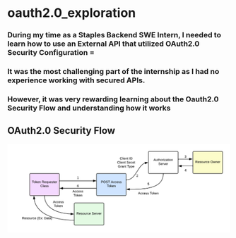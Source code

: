 # oauth2.0_exploration


 ### During my time as a Staples Backend SWE Intern, I needed to learn how to use an External API that utilized OAuth2.0 Security Configuration =

 ### It was the most challenging part of the internship as I had no experience working with secured APIs.
 ### However, it was very rewarding learning about the Oauth2.0 Security Flow and understanding how it works

 ## OAuth2.0 Security Flow 

 ![alt text](https://github.com/ayumahapat0/oauth2.0_exploration/blob/main/OAuth2.0_ClientCredentialsSecurity%20Flow.png?raw=true)
